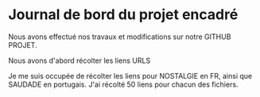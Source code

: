 # Journal de bord du projet encadré

Nous avons effectué nos travaux et modifications sur notre GITHUB PROJET.

Nous avons d'abord récolter les liens URLS

Je me suis occupée de récolter les liens pour NOSTALGIE en FR, ainsi que SAUDADE en portugais.
J'ai récolté 50 liens pour chacun des fichiers.

